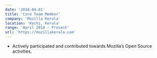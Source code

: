 ```yaml
---
date: '2018-04-01'
title: 'Core Team Member'
company: '​Mozilla Kerala'
location: 'Kochi, Kerala'
range: 'April 2018 - Present'
url: 'https://mozillakerala.com'
---
```


- Actively participated and contributed towards Mozilla’s Open Source activities.
